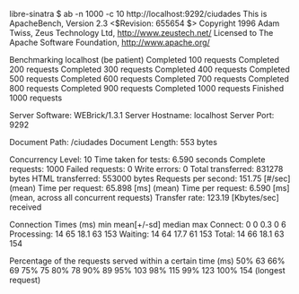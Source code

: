 libre-sinatra $ ab -n 1000 -c 10 http://localhost:9292/ciudades
This is ApacheBench, Version 2.3 <$Revision: 655654 $>
Copyright 1996 Adam Twiss, Zeus Technology Ltd, http://www.zeustech.net/
Licensed to The Apache Software Foundation, http://www.apache.org/

Benchmarking localhost (be patient)
Completed 100 requests
Completed 200 requests
Completed 300 requests
Completed 400 requests
Completed 500 requests
Completed 600 requests
Completed 700 requests
Completed 800 requests
Completed 900 requests
Completed 1000 requests
Finished 1000 requests


Server Software:        WEBrick/1.3.1
Server Hostname:        localhost
Server Port:            9292

Document Path:          /ciudades
Document Length:        553 bytes

Concurrency Level:      10
Time taken for tests:   6.590 seconds
Complete requests:      1000
Failed requests:        0
Write errors:           0
Total transferred:      831278 bytes
HTML transferred:       553000 bytes
Requests per second:    151.75 [#/sec] (mean)
Time per request:       65.898 [ms] (mean)
Time per request:       6.590 [ms] (mean, across all concurrent requests)
Transfer rate:          123.19 [Kbytes/sec] received

Connection Times (ms)
              min  mean[+/-sd] median   max
Connect:        0    0   0.3      0       6
Processing:    14   65  18.1     63     153
Waiting:       14   64  17.7     61     153
Total:         14   66  18.1     63     154

Percentage of the requests served within a certain time (ms)
  50%     63
  66%     69
  75%     75
  80%     78
  90%     89
  95%    103
  98%    115
  99%    123
 100%    154 (longest request)
